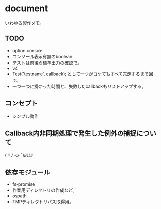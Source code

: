 # document
いわゆる製作メモ。

## TODO
* option.console
 * コンソール表示有無のboolean
 * テストは前後の標準出力の確認で。
* v4
 * Test('testname', callback); として一つがコケてもすべて完走するまで回す。
 * 一つ一つに掛かった時間と、失敗したcallbackもリストアップする。


## コンセプト
* シンプル動作

## Callback内非同期処理で発生した例外の捕捉について
(ヾﾉ･ω･`)ﾑﾘﾑﾘ

## 依存モジュール
* fs-promise
 * 作業用ディレクトリの作成など。
* ospath
 * TMPディレクトリパス取得用。
